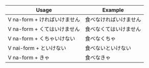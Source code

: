 |Usage|Example|
|-|-|
|V na-form + ければいけません|食べなければいけません|
|V na-form + くてはいけません|食べなくてはいけません|
|V na-form + くちゃいけない|食べなくちゃ|
|V nai-form + といけない|食べないといけない|
|V na-form + きゃ|食べなきゃ|